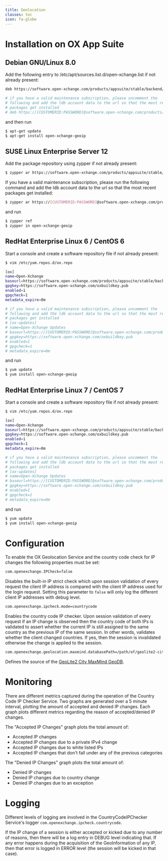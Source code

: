 ```yaml
---
title: Geolocation
classes: toc
icon: fa-globe
---
```


# Installation on OX App Suite

## Debian GNU/Linux 8.0

Add the following entry to /etc/apt/sources.list.d/open-xchange.list if not already present:

```bash
deb https://software.open-xchange.com/products/appsuite/stable/backend/DebianJessie/ /

# if you have a valid maintenance subscription, please uncomment the 
# following and add the ldb account data to the url so that the most recent
# packages get installed
# deb https://[CUSTOMERID:PASSWORD]@software.open-xchange.com/products/appsuite/stable/backend/updates/DebianJessie/ /
```

and then run

```bash
$ apt-get update
$ apt-get install open-xchange-geoip
```

## SUSE Linux Enterprise Server 12

Add the package repository using zypper if not already present:

```bash
$ zypper ar https://software.open-xchange.com/products/appsuite/stable/backend/SLE_12 ox
```

If you have a valid maintenance subscription, please run the following command and add the ldb account data to the url so that the most recent packages get installed:

```bash
$ zypper ar https://[CUSTOMERID:PASSWORD]@software.open-xchange.com/products/appsuite/stable/backend/updates/SLES12 ox-updates
```

and run

```bash
$ zypper ref
$ zypper in open-xchange-geoip
```

## RedHat Enterprise Linux 6 / CentOS 6

Start a console and create a software repository file if not already present:

```bash
$ vim /etc/yum.repos.d/ox.repo

[ox]
name=Open-Xchange
baseurl=https://software.open-xchange.com/products/appsuite/stable/backend/RHEL6/
gpgkey=https://software.open-xchange.com/oxbuildkey.pub
enabled=1
gpgcheck=1
metadata_expire=0m

# if you have a valid maintenance subscription, please uncomment the 
# following and add the ldb account data to the url so that the most recent
# packages get installed
# [ox-updates]
# name=Open-Xchange Updates
# baseurl=https://[CUSTOMERID:PASSWORD]@software.open-xchange.com/products/appsuite/stable/backend/updates/RHEL6/
# gpgkey=https://software.open-xchange.com/oxbuildkey.pub
# enabled=1
# gpgcheck=1
# metadata_expire=0m
```

and run

```bash
$ yum update
$ yum install open-xchange-geoip
```

## RedHat Enterprise Linux 7 / CentOS 7

Start a console and create a software repository file if not already present:

```bash
$ vim /etc/yum.repos.d/ox.repo

[ox]
name=Open-Xchange
baseurl=https://software.open-xchange.com/products/appsuite/stable/backend/RHEL7/
gpgkey=https://software.open-xchange.com/oxbuildkey.pub
enabled=1
gpgcheck=1
metadata_expire=0m

# if you have a valid maintenance subscription, please uncomment the 
# following and add the ldb account data to the url so that the most recent
# packages get installed
# [ox-updates]
# name=Open-Xchange Updates
# baseurl=https://[CUSTOMERID:PASSWORD]@software.open-xchange.com/products/appsuite/stable/backend/updates/RHEL7/
# gpgkey=https://software.open-xchange.com/oxbuildkey.pub
# enabled=1
# gpgcheck=1
# metadata_expire=0m
```

and run

```bash
$ yum update
$ yum install open-xchange-geoip
```

# Configuration

To enable the OX Geolocation Service and the country code check for IP changes the following properties must be set:

```bash
com.openexchange.IPCheck=false
```
Disables the built-in IP strict check which upon session validation of every request the client IP address is compared with the client IP address used for the login request. Setting this parameter to `false` will only log the different client IP addresses with debug level.

```bash
com.openexchange.ipcheck.mode=countrycode
```
Enables the country code IP checker. Upon session validation of every request if an IP change is observed then the country code of both IPs is validated to assert whether the current IP is still assigned to the same country as the previous IP of the same session. In other words, validates whether the client changed countries. If yes, then the session is invalidated otherwise the change is applied to the session.

```bash
com.openexchange.geolocation.maxmind.databasePath=/path/of/geolite2-city.mmdb
```
Defines the source of the [GeoLite2 City MaxMind GeoDB](http://dev.maxmind.com/geoip/geoip2/geolite2/).

# Monitoring
There are different metrics captured during the operation of the Country Code IP Checker Service. Two graphs are generated over a 5 minute interval, plotting the amount of accepted and denied IP changes. Each graph plots different metrics regarding the reason of accepted/denied IP changes.

The "Accepted IP Changes" graph plots the total amount of:
 * Accepted IP changes
 * Accepted IP changes due to a private IPv4 change
 * Accepted IP changes due to white listed IPs
 * Accepted IP changes that don't fall under any of the previous categories

The "Denied IP Changes" graph plots the total amount of:
 * Denied IP changes
 * Denied IP changes due to country change
 * Denied IP changes due to an exception

# Logging
Different levels of logging are involved in the CountryCodeIPChecker Service's logger `com.openexchange.ipcheck.countrycode`.

If the IP change of a session is either accepted or kicked due to any number of reasons, then there will be a log entry in DEBUG level indicating that. If any error happens during the acquisition of the GeoInformation of any IP, then that error is logged in ERROR level (the session will be kicked in that case).
